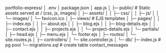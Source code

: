 portfolio-express/
│  .env
│  package.json
│  app.js
│
├─ public/                 # Static assets served at / (css, js, images)
│  ├─ assets/
│  │  ├─ css/
│  │  ├─ js/
│  │  └─ images/
│  └─ favicon.ico
│
├─ views/                  # EJS templates
│  ├─ pages/
│  │  ├─ index.ejs
│  │  ├─ about.ejs
│  │  ├─ blog.ejs
│  │  ├─ blog-details.ejs
│  │  ├─ contact.ejs
│  │  ├─ projects.ejs
│  │  └─ project-details.ejs
│  └─ partials/
│     ├─ head.ejs
│     ├─ menu.ejs
│     └─ footer.ejs
│
├─ routes/
│  └─ site.routes.js
│
├─ controllers/
│  └─ site.controller.js
│
└─ db/
   ├─ index.js             # pg pool
   └─ migrations.sql       # create table contact_messages
